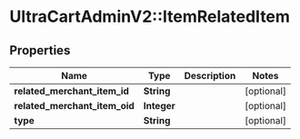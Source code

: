 # UltraCartAdminV2::ItemRelatedItem

## Properties
Name | Type | Description | Notes
------------ | ------------- | ------------- | -------------
**related_merchant_item_id** | **String** |  | [optional] 
**related_merchant_item_oid** | **Integer** |  | [optional] 
**type** | **String** |  | [optional] 


